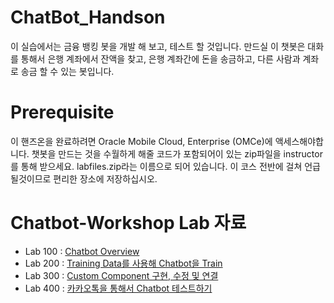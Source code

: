 # ChatBot_Handson

이 실습에서는 금융 뱅킹 봇을 개발 해 보고, 테스트 할 것입니다. 만드실 이 챗봇은 대화를 통해서 은행 계좌에서 잔액을 찾고, 은행 계좌간에 돈을 송금하고, 다른 사람과 계좌로 송금 할 수 있는 봇입니다. 

# Prerequisite 

이 핸즈온을 완료하려면 Oracle Mobile Cloud, Enterprise (OMCe)에 액세스해야합니다. 챗봇을 만드는 것을 수월하게 해줄 코드가 포함되어이 있는 zip파일을 instructor를 통해 받으세요. labfiles.zip라는 이름으로 되어 있습니다. 이 코스 전반에 걸쳐 언급 될것이므로 편리한 장소에 저장하십시오.

# Chatbot-Workshop Lab 자료

* Lab 100 : [Chatbot Overview](Lab100%20-%20Chatbot%20Overview.md)
* Lab 200 : [Training Data를 사용해 Chatbot을 Train](Lab200%20-%20Training%20Data를%20사용해%20Chatbot을%20Train.md)
* Lab 300 : [Custom Component 구현, 수정 및 연결](Lab400%20-%20Custom%20Component%20구현,%20수정%20및%20연결.md)
* Lab 400 : [카카오톡을 통해서 Chatbot 테스트하기](Lab500%20-%20카카오톡을%20통해서%20Chatbot%20테스트하기.md)
